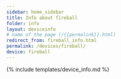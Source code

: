 ```yaml
---
sidebar: home_sidebar
title: Info about fireball
folder: info
layout: deviceinfo
# name of the page (/{{permalink}}.html)
redirect_from: fireball_info.html
permalink: /devices/fireball/
device: fireball
---
```

{% include templates/device_info.md %}
